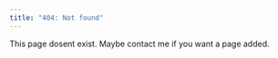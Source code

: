 ```yaml
---
title: "404: Not found"
---
```


This page dosent exist. Maybe contact me if you want a page added.
